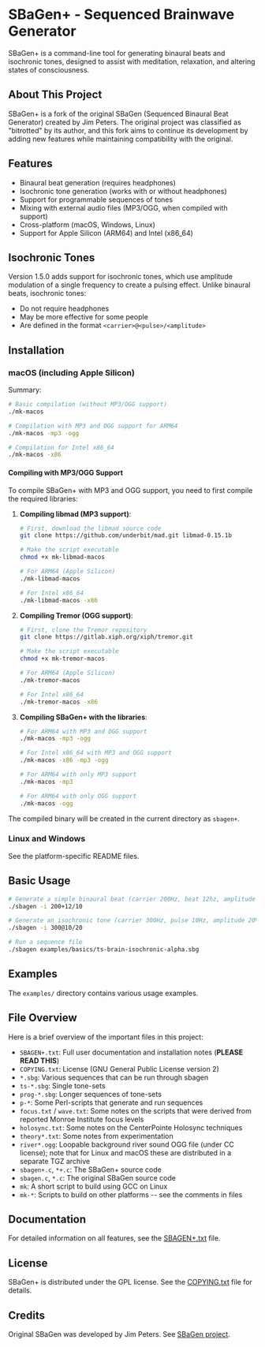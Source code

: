 # SBaGen+ - Sequenced Brainwave Generator

SBaGen+ is a command-line tool for generating binaural beats and isochronic tones, designed to assist with meditation, relaxation, and altering states of consciousness.

## About This Project

SBaGen+ is a fork of the original SBaGen (Sequenced Binaural Beat Generator) created by Jim Peters. The original project was classified as "bitrotted" by its author, and this fork aims to continue its development by adding new features while maintaining compatibility with the original.

## Features

- Binaural beat generation (requires headphones)
- Isochronic tone generation (works with or without headphones)
- Support for programmable sequences of tones
- Mixing with external audio files (MP3/OGG, when compiled with support)
- Cross-platform (macOS, Windows, Linux)
- Support for Apple Silicon (ARM64) and Intel (x86_64)

## Isochronic Tones

Version 1.5.0 adds support for isochronic tones, which use amplitude modulation of a single frequency to create a pulsing effect. Unlike binaural beats, isochronic tones:

- Do not require headphones
- May be more effective for some people
- Are defined in the format `<carrier>@<pulse>/<amplitude>`

## Installation

### macOS (including Apple Silicon)

Summary:

```bash
# Basic compilation (without MP3/OGG support)
./mk-macos

# Compilation with MP3 and OGG support for ARM64
./mk-macos -mp3 -ogg

# Compilation for Intel x86_64
./mk-macos -x86
```

#### Compiling with MP3/OGG Support

To compile SBaGen+ with MP3 and OGG support, you need to first compile the required libraries:

1. **Compiling libmad (MP3 support)**:

   ```bash
   # First, download the libmad source code
   git clone https://github.com/underbit/mad.git libmad-0.15.1b

   # Make the script executable
   chmod +x mk-libmad-macos

   # For ARM64 (Apple Silicon)
   ./mk-libmad-macos

   # For Intel x86_64
   ./mk-libmad-macos -x86
   ```

2. **Compiling Tremor (OGG support)**:

   ```bash
   # First, clone the Tremor repository
   git clone https://gitlab.xiph.org/xiph/tremor.git

   # Make the script executable
   chmod +x mk-tremor-macos

   # For ARM64 (Apple Silicon)
   ./mk-tremor-macos

   # For Intel x86_64
   ./mk-tremor-macos -x86
   ```

3. **Compiling SBaGen+ with the libraries**:

   ```bash
   # For ARM64 with MP3 and OGG support
   ./mk-macos -mp3 -ogg

   # For Intel x86_64 with MP3 and OGG support
   ./mk-macos -x86 -mp3 -ogg

   # For ARM64 with only MP3 support
   ./mk-macos -mp3

   # For ARM64 with only OGG support
   ./mk-macos -ogg
   ```

The compiled binary will be created in the current directory as `sbagen+`.

### Linux and Windows

See the platform-specific README files.

## Basic Usage

```bash
# Generate a simple binaural beat (carrier 200Hz, beat 12hz, amplitude 10%)
./sbagen -i 200+12/10

# Generate an isochronic tone (carrier 300Hz, pulse 10Hz, amplitude 20%)
./sbagen -i 300@10/20

# Run a sequence file
./sbagen examples/basics/ts-brain-isochronic-alpha.sbg
```

## Examples

The `examples/` directory contains various usage examples.

## File Overview

Here is a brief overview of the important files in this project:

- `SBAGEN+.txt`: Full user documentation and installation notes (**PLEASE READ THIS**)
- `COPYING.txt`: License (GNU General Public License version 2)
- `*.sbg`: Various sequences that can be run through sbagen
- `ts-*.sbg`: Single tone-sets
- `prog-*.sbg`: Longer sequences of tone-sets
- `p-*`: Some Perl-scripts that generate and run sequences
- `focus.txt` / `wave.txt`: Some notes on the scripts that were derived from reported Monroe Institute focus levels
- `holosync.txt`: Some notes on the CenterPointe Holosync techniques
- `theory*.txt`: Some notes from experimentation
- `river*.ogg`: Loopable background river sound OGG file (under CC license); note that for Linux and macOS these are distributed in a separate TGZ archive
- `sbagen+.c`, `*+.c`: The SBaGen+ source code
- `sbagen.c`, `*.c`: The original SBaGen source code
- `mk`: A short script to build using GCC on Linux
- `mk-*`: Scripts to build on other platforms -- see the comments in files

## Documentation

For detailed information on all features, see the [SBAGEN+.txt](SBAGEN+.txt) file.

## License

SBaGen+ is distributed under the GPL license. See the [COPYING.txt](COPYING.txt) file for details.

## Credits

Original SBaGen was developed by Jim Peters. See [SBaGen project](https://uazu.net/sbagen/).
